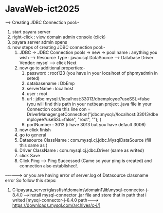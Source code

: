 # JavaWeb-ict2025

--> Creating JDBC Connection pool:-
1. start payara server
2. right-click : view domain admin console (click)
3. payara server admin opens
4. now steps of creating JDBC connection pool:-
     1. JDBC -> JDBC Connection pools -> new -> pool name : anything you wish --> Resource Type : javax.sql.DataSource --> Database Driver Vendor: mysql --> click Next
     2. now go to additional properties:-
          1. password : root123 (you have in your localhost of phpmyadmin in seted)
          2. databasename : DbEmp
          3. serverName : localhost
          4. user : root
          5. url : jdbc:mysql://localhost:33013/dbemployee?useSSL=false (you will find this path in your netbean project .java file in your Connection code this line con = DriverManager.getConnection("jdbc:mysql://localhost:33013/dbemployee?useSSL=false", "root", ""); )
          6. portNumber : 3013 (i have 3013 but you have default 3006)
      3. now click finish
      4. go to general
      5. Datasource ClassName : com.mysql.cj.jdbc.MysqlDataSource (fill this same as )
      6. Driver ClassName : com.mysql.cj.jdbc.Driver (same as writed)
      7. click Save
      8. Click Ping --> Ping Successed (Came so your ping is created) and connection also established!.
  
------> or you are having error of server.log of Datasource classname error So follow this steps:
1. C:\payara_server\glassfish\domains\domain1\lib\mysql-connector-j-8.4.0  -->install mysql-connector .jar file and store that in path that i writed [mysql-connector-j-8.4.0 path---> https://downloads.mysql.com/archives/c-j/]
